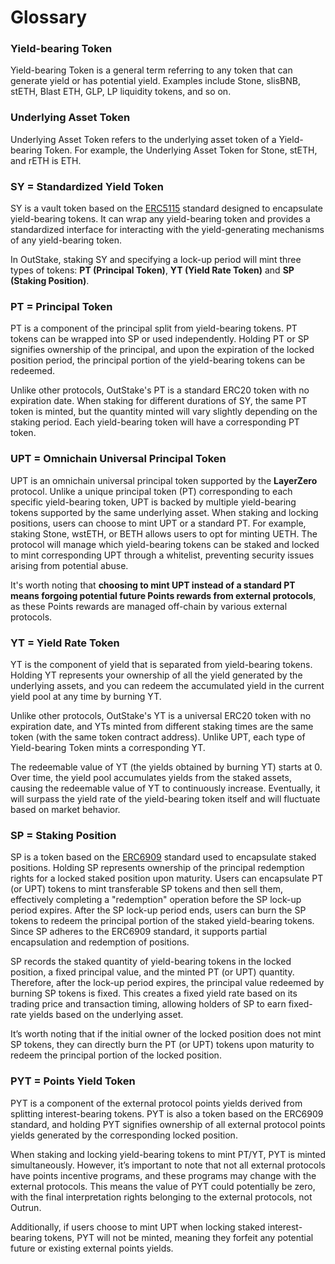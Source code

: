 # Glossary

### **Yield-bearing Token**

Yield-bearing Token is a general term referring to any token that can generate yield or has potential yield. Examples include Stone, slisBNB, stETH, Blast ETH, GLP, LP liquidity tokens, and so on.

### **Underlying Asset Token**

Underlying Asset Token refers to the underlying asset token of a Yield-bearing Token. For example, the Underlying Asset Token for Stone, stETH, and rETH is ETH.

### **SY = Standardized Yield Token**

SY is a vault token based on the [ERC5115](https://eips.ethereum.org/EIPS/eip-5115) standard designed to encapsulate yield-bearing tokens. It can wrap any yield-bearing token and provides a standardized interface for interacting with the yield-generating mechanisms of any yield-bearing token.

In OutStake, staking SY and specifying a lock-up period will mint three types of tokens: **PT (Principal Token)**, **YT (Yield Rate Token)** and **SP (Staking Position)**.

### **PT = Principal Token**

PT is a component of the principal split from yield-bearing tokens. PT tokens can be wrapped into SP or used independently. Holding PT or SP signifies ownership of the principal, and upon the expiration of the locked position period, the principal portion of the yield-bearing tokens can be redeemed.

Unlike other protocols, OutStake's PT is a standard ERC20 token with no expiration date. When staking for different durations of SY, the same PT token is minted, but the quantity minted will vary slightly depending on the staking period. Each yield-bearing token will have a corresponding PT token.

### **UPT = Omnichain Universal Principal Token**

UPT is an omnichain universal principal token supported by the **LayerZero** protocol. Unlike a unique principal token (PT) corresponding to each specific yield-bearing token, UPT is backed by multiple yield-bearing tokens supported by the same underlying asset. When staking and locking positions, users can choose to mint UPT or a standard PT. For example, staking Stone, wstETH, or BETH allows users to opt for minting UETH. The protocol will manage which yield-bearing tokens can be staked and locked to mint corresponding UPT through a whitelist, preventing security issues arising from potential abuse.

It's worth noting that **choosing to mint UPT instead of a standard PT means forgoing potential future Points rewards from external protocols**, as these Points rewards are managed off-chain by various external protocols.

### **YT = Yield Rate Token**

YT is the component of yield that is separated from yield-bearing tokens. Holding YT represents your ownership of all the yield generated by the underlying assets, and you can redeem the accumulated yield in the current yield pool at any time by burning YT.

Unlike other protocols, OutStake's YT is a universal ERC20 token with no expiration date, and YTs minted from different staking times are the same token (with the same token contract address). Unlike UPT, each type of Yield-bearing Token mints a corresponding YT.

The redeemable value of YT (the yields obtained by burning YT) starts at 0. Over time, the yield pool accumulates yields  from the staked assets, causing the redeemable value of YT to continuously increase. Eventually, it will surpass the yield rate of the yield-bearing token itself and will fluctuate based on market behavior.

### **SP = Staking Position**

SP is a token based on the [ERC6909](https://eips.ethereum.org/EIPS/eip-6909) standard used to encapsulate staked positions. Holding SP represents ownership of the principal redemption rights for a locked staked position upon maturity. Users can encapsulate PT (or UPT) tokens to mint transferable SP tokens and then sell them, effectively completing a "redemption" operation before the SP lock-up period expires. After the SP lock-up period ends, users can burn the SP tokens to redeem the principal portion of the staked yield-bearing tokens. Since SP adheres to the ERC6909 standard, it supports partial encapsulation and redemption of positions.

SP records the staked quantity of yield-bearing tokens in the locked position, a fixed principal value, and the minted PT (or UPT) quantity. Therefore, after the lock-up period expires, the principal value redeemed by burning SP tokens is fixed. This creates a fixed yield rate based on its trading price and transaction timing, allowing holders of SP to earn fixed-rate yields based on the underlying asset.

It’s worth noting that if the initial owner of the locked position does not mint SP tokens, they can directly burn the PT (or UPT) tokens upon maturity to redeem the principal portion of the locked position.

### **PYT = Points Yield Token**

PYT is a component of the external protocol points yields derived from splitting interest-bearing tokens. PYT is also a token based on the ERC6909 standard, and holding PYT signifies ownership of all external protocol points yields generated by the corresponding locked position.

When staking and locking yield-bearing tokens to mint PT/YT, PYT is minted simultaneously. However, it’s important to note that not all external protocols have points incentive programs, and these programs may change with the external protocols. This means the value of PYT could potentially be zero, with the final interpretation rights belonging to the external protocols, not Outrun.

Additionally, if users choose to mint UPT when locking staked interest-bearing tokens, PYT will not be minted, meaning they forfeit any potential future or existing external points yields.
